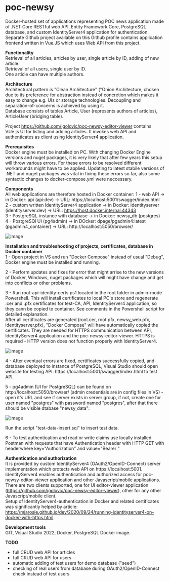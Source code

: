 # poc-newsy
Docker-hosted set of applications representing POC news application made of .NET Core RESTful web API, Entity Framework Core, PostgreSQL database, and custom IdentityServer4 application for authentication. Separate Github project available on this Github profile contains application frontend written in Vue.JS which uses Web API from this project.   

**Functionality**   
Retrieval of all articles, articles by user, single article by ID, adding of new article.   
Retrieval of all users, single user by ID.   
One article can have multiple authors.   
   
**Architecture**   
Architectural pattern is "Clean Architecture" ("Onion Architecture, chosen due to its preference for abstraction instead of concretion which makes it easy to change e.g. UIs or storage technologies. Decoupling and separation-of-concerns is achieved by using it.    
Database consists of tables Article, User (represents authors of articles), ArticleUser (bridging table).    
   
Project https://github.com/igolovic/poc-newsy-editor-viewer contains VUe.js UI for listing and adding articles. It invokes web API and authenticates as client using IdentityServer4 application.   
   
**Prerequisites**   
Docker engine must be installed on PC. 
With changing Docker Engine versions and nuget packages, it is very likely that after few years this setup will throw various errors. For these errors to be resolved different workarounds might have to be applied. Updating to latest stabile versions of .NET and nuget packages was vital in fixing these errors so far, also some syntactic changes to docker-compose.yml were neccessary.    
   
**Components**   
All web applications are therefore hosted in Docker container: 
1 - web API -> in Docker: api (api:dev) -> URL: https://localhost:5001/swagger/index.html     
2 - custom written IdentityServer4 application -> in Docker: identityserver (identityserver:dev) -> URL: https://host.docker.internal:44343    
3 - PostgreSQL-instance with database -> in Docker: newsy_db (postgres)    
4 - PostgreSQl UI (pg4admin) -> in DOcker: dpage/pgadmin4:latest (pgadmin4_container) -> URL: http://localhost:5050/browser/    
     
![image](https://github.com/user-attachments/assets/eeb1718d-d1c3-4139-a2e9-405c9cc0d2c8)
       
**Installation and troubleshooting of projects, certificates, database in Docker container**   
1 - Open project in VS and run "Docker Compose" instead of usual "Debug", Docker engine must be installed and running.     
   
2 - Perform updates and fixes for error that might arrise to the new versions of Docker, Windows, nuget packages which will might have change and get into conflicts or other problems.     
    
3 - Run root-api-identity-certs.ps1 located in the root folder in admin-mode Powershell. This will install certificates to local PC's store and regenerate .cer and .pfx certificates for test-CA, API, IdentityServer4 application, so they cann be copied to container. See comments in the Powershell script for detailed explanation.    
After all certificates are generated (root.cer, root.pfx, newsy_web.pfx, identityserver.pfx), "Docker Compose" will have automatically copied the certificates. They are needed for HTTPS communication between API, IdentityServer4 application and the poc-newsy-editor-viewer. HTTPS is required - HTTP version does not function properly with IdentityServer4.   
    
![image](https://github.com/user-attachments/assets/4222999f-8afc-4815-82f5-71442ed54717)
        
4 - After eventual errors are fixed, certificates successfully copied, and database deployed to instance of PostgreSQL, Visual Studio should open website for testing API: https://localhost:5001/swagger/index.html to test API.     
    
5 - pg4admin (UI for PostgreSQL) can be found on http://localhost:5050/browser/ (admin credentials are in config files in VS) - open it's URL and see if server exists in server group, if not, create one for user named "postgres" with password named "postgres", after that there should be visible dtabase "newsy_data":    
    
![image](https://github.com/user-attachments/assets/40b52f5d-eecb-4bd5-9126-a3a5b7a9d1a5)
    
Run the script "test-data-insert.sql" to insert test data.    
   
6 - To test authentication and read or write claims use locally installed Postman with requests that have Authentication header with HTTP GET with headerwhere key="Authorization" and value="Bearer <value-of-bearer>"

**Authentication and authorization**   
It is provided by custom IdentityServer4 (OAuth2/OpenID-Connect) server implementation which protects web API on https://localhost:5001.   
IdentityServer4 enables authentication and authorized access for poc-newsy-editor-viewer application and other Javascript/mobile applications.   
There are two clients supported, one for UI editor-viewer application (https://github.com/igolovic/poc-newsy-editor-viewer), other for any other Javascript/mobile client.     
Setup of IdentityServer4-authentication in Docker and related certificates was significantly helped by article: https://mjarosie.github.io/dev/2020/09/24/running-identityserver4-on-docker-with-https.html.        
    
**Development tools**   
GIT, Visual Studio 2022, Docker, PostgreSQL Docker image.   
    
**TODO**   
- full CRUD web API for articles    
- full CRUD web API for users    
- automatic adding of test users for demo database ("seed")    
- checking of real users from database during OAuth2/OpenID-Connect check instead of test users    
